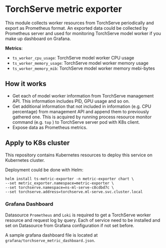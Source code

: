 # TorchServe metric exporter
This module collects worker resources from TorchServe periodically and export as Prometheus format. An exported data 
could be collected by Prometheus server and used for monitoring TorchServe model worker if you make up dashboard on
Grafana.

**Metrics**:
* `ts_worker_cpu_usage`: TorchServe model worker CPU usage
* `ts_worker_memory_usage`: TorchServe model worker memory usage
* `ts_worker_memory_mib`: TorchServe model worker memory mebi-bytes

## How it works
* Get each of model worker information from TorchServe management API. This information includes PID, GPU usage and 
so on.
* Get additional information that not included in information (e.g. CPU percentage) from management API and append them
to previously gathered one. This is acquired by running process resource monitor command (e.g. `top` ) to TorchServe
server pod with K8s client.
* Expose data as Prometheus metrics.

## Apply to K8s cluster
This repository contains Kubernetes resources to deploy this service on Kubernetes cluster. 

Deployment could be done with Helm:
```shell
helm install ts-metric-exporter -n metric-exporter chart \
--set metric_exporter.namespace=metric-exporter \
--set torchserve.namespace=ns-ml-serve-c8cdbd7c \
--set torchserve.address=torchserve.ml-serve.svc.cluster.local
```

### Grafana Dashboard
Datasource `Prometheus` and `Loki` is required to get a TorchServe worker resource and request log by query. Each of 
service need to be installed and set on Datasource from Grafana configuration if not set before.

A sample grafana dashboard file is located at `grafana/torchserve_metric_dashboard.json`.
